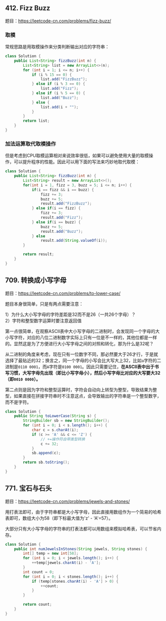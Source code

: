 <!--
date: 2021-11-17T11:34:12+08:00
lastmod: 2021-11-18T11:34:12+08:00
-->

## 412. Fizz Buzz

题目：https://leetcode-cn.com/problems/fizz-buzz/

### 取模

常规思路是用取模操作来分类判断输出对应的字符串：

```java
class Solution {
    public List<String> fizzBuzz(int n) {
        List<String> list = new ArrayList<>(n);
        for (int i = 1; i <= n; i++) {
            if (i % 15 == 0) {
                list.add("FizzBuzz");
            } else if (i % 3 == 0) {
                list.add("Fizz");
            } else if (i % 5 == 0) {
                list.add("Buzz");
            } else {
                list.add(i + "");
            }
        }
        return list;
    }
}
```

### 加法运算取代取模操作

但是考虑到CPU取模运算相对来说效率很低，如果可以避免使用大量的取模操作，可以提升程序的性能。因此可以用下面的写法来巧妙地取代取模：

```java
class Solution {
    public List<String> fizzBuzz(int n) {
        List<String> result = new ArrayList<>();
        for(int i = 1, fizz = 3, buzz = 5; i <= n; i++) {
            if(i == fizz && i == buzz) {
                fizz += 3;
                buzz += 5;
                result.add("FizzBuzz");
            } else if(i == fizz) {
                fizz += 3;
                result.add("Fizz");
            } else if(i == buzz) {
                buzz += 5;
                result.add("Buzz");
            } else
                result.add(String.valueOf(i));
        }

        return result;
    }
}
```

## 709. 转换成小写字母

题目：https://leetcode-cn.com/problems/to-lower-case/

题目本身很简单，只是有两点需要注意：

1）为什么大小写字母的字符差距是32而不是26（一共26个字母）？<br>
2）字符和整型数字运算时要注意返回值

第一点很简单，在观察ASCII表中大小写字母的二进制时，会发现同一个字母的大小写字符，对应的八位二进制数字实际上只有一位是不一样的，其他位都是一样的。显然这是为了方便进行大小写字母之间的对照和转化，那为什么是32呢？

从二进制的角度来考虑，现在只有一位数字不同，那必然要大于26才行，于是就选择了最贴近的32；换言之，同一个字母的小写会比大写大上32，比如`a`字符的二进制是`0110 0001`，而`A`字符是`0100 0001`。因此只需要记住，**在ASCII表中出于书写习惯，大写字母先出现（即比小写字母小），然后小写字母比对应的大写要大32（即`0010 0000`）。**

第二点则是因为字符和整型运算时，字符会自动向上转型为整型，导致结果为整型，如果直接在拼接字符串时不注意这点，会导致输出的字符串是一个整型数字，而不是字符。

```java
class Solution {
    public String toLowerCase(String s) {
        StringBuilder sb = new StringBuilder();
        for (int i = 0; i < s.length(); i++) {
            char c = s.charAt(i);
            if (c >= 'A' && c <= 'Z') {
				// +=操作符自带类型转换
                c += 32;
            }
            sb.append(c);
        }
        return sb.toString();
    }
}
```

## 771. 宝石与石头

题目：https://leetcode-cn.com/problems/jewels-and-stones/

用打表法即可，由于字符串都是大小写字母，因此直接用数组作为一个简易的哈希表即可，数组大小为58（即下标最大值为'z' - 'A'=57）。

大部分只有大小写字母的字符串的打表法都可以用数组来模拟哈希表，可以节省内存。

```java
class Solution {
    public int numJewelsInStones(String jewels, String stones) {
        int[] temp = new int[58];
        for (int i = 0; i < jewels.length(); i++) {
            ++temp[jewels.charAt(i) - 'A'];
        }
        int count = 0;
        for (int i = 0; i < stones.length(); i++) {
            if (temp[stones.charAt(i) - 'A'] > 0) {
                ++count;
            }
        }
        
        return count;
    }
}
```
